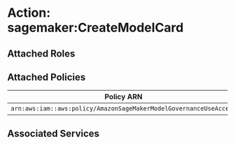# Action: sagemaker:CreateModelCard

## Attached Roles

## Attached Policies

| Policy ARN | Policy Name |
|------------|-------------|
| `arn:aws:iam::aws:policy/AmazonSageMakerModelGovernanceUseAccess` | [AmazonSageMakerModelGovernanceUseAccess](../policies.md#amazonsagemakermodelgovernanceuseaccess) |

## Associated Services

